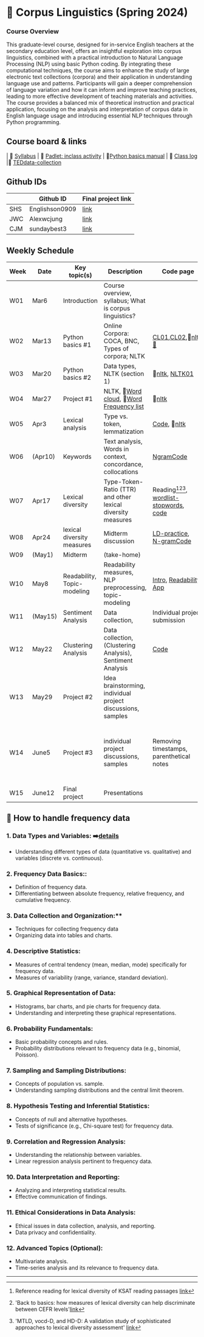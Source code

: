 # 🌿 Corpus Linguistics (Spring 2024)
### Course Overview

This graduate-level course, designed for in-service English teachers at the secondary education level, offers an insightful exploration into corpus linguistics, combined with a practical introduction to Natural Language Processing (NLP) using basic Python coding. By integrating these computational techniques, the course aims to enhance the study of large electronic text collections (corpora) and their application in understanding language use and patterns. Participants will gain a deeper comprehension of language variation and how it can inform and improve teaching practices, leading to more effective development of teaching materials and activities. The course provides a balanced mix of theoretical instruction and practical application, focusing on the analysis and interpretation of corpus data in English language usage and introducing essential NLP techniques through Python programming.

## Course board & links
| 💾 [Syllabus](https://github.com/MK316/Spring2024/blob/main/Corpus/data/S24_Syllabus_Corpus_Linguistics.pdf) | 👭 [Padlet: inclass activity](https://padlet.com/mirankim316/S24Corpus) | 📗[Python basics manual](https://github.com/MK316/Coding4ET/blob/main/README.md) | 🌳 [Class log](https://github.com/MK316/Spring2024/blob/main/log-corpus.md) |🌳 [TEDdata-collection](https://docs.google.com/spreadsheets/d/1HCmWn9U0kpJFxpVVr0SticO9mwhsqetcyULJpDW8pfw/edit?usp=sharing)

## Github IDs

||Github ID| Final project link|
|--|--|--|
|SHS|Englishson0909| [link](https://github.com/Englishson0909/S24Corpus-final/blob/main/README.md)|
|JWC|Alexwcjung|[link](https://github.com/Alexwcjung/S24Corpus-final/blob/main/README.md)|
|CJM|sundaybest3|[link](https://github.com/sundaybest3/s24Corpus-final/blob/main/README.md)|



## Weekly Schedule

|Week|Date|Key topic(s)|Description|Code page|Assignments|
|--|--|--|--|--|--|
|W01|Mar6|Introduction|Course overview, syllabus; What is corpus linguistics?||[survey](https://forms.gle/xcNdf7gxZFCsxEH9A)|
|W02|Mar13|Python basics #1| Online Corpora: COCA, BNC, Types of corpora; NLTK|[CL01](https://github.com/MK316/Spring2024/blob/main/Corpus/lecture/Ch01_What%20is%20corpus%20linguistics_0313.pdf),[CL02](https://github.com/MK316/Spring2024/blob/main/Corpus/CL02.md),🔸[nltk](https://www.nltk.org/book/ch01.html),[📗](https://github.com/MK316/Coding4ET/blob/main/README.md)||
|W03|Mar20|Python basics #2|Data types, NLTK (section 1)|🔸[nltk](https://www.nltk.org/book/ch01.html), [NLTK01](https://github.com/MK316/Spring2024/blob/main/Corpus/NLTK01.ipynb)||
|W04|Mar27|Project #1| NLTK, 🔸[Word cloud](https://github.com/MK316/Spring2024/blob/main/Corpus/wordcloud.md), 🔸[Word Frequency list](https://github.com/MK316/Spring2024/blob/main/Corpus/NLP01.ipynb)|🔸[nltk](https://www.nltk.org/book/ch01.html)||
|W05|Apr3|Lexical analysis|Type vs. token, lemmatization |[Code](https://github.com/MK316/Spring2024/blob/main/Corpus/TTR-and-lemmatization.ipynb), 🔸[nltk](https://www.nltk.org/book/ch01.html)|[Assign01 (Apr17)](https://github.com/MK316/Spring2024/blob/main/Corpus/assignment/assign01.md)|
|W06|(Apr10)|Keywords|Text analysis, Words in context, concordance, collocations|[NgramCode](https://github.com/MK316/Spring2024/blob/main/Corpus/Words_in_context.ipynb)||
|W07|Apr17|Lexical diversity|Type-Token-Ratio (TTR) and other lexical diversity measures|Reading[^1][^2][^3],<br>[wordlist-stopwords](https://github.com/MK316/Spring2024/blob/main/Corpus/NLTK_FreqList.ipynb),<br>[code](https://github.com/MK316/Spring2024/blob/main/Corpus/Lexical-Diversity.ipynb)|Assign1 Presentation (15mins)|
|W08|Apr24|lexical diversity measures|Midterm discussion|[LD-practice](https://github.com/MK316/Spring2024/blob/main/Corpus/LD_practice.ipynb),<br>[N-gramCode](https://github.com/MK316/Spring2024/blob/main/Corpus/Words_in_context.ipynb)||
|W09|(May1)|Midterm |(take-home)|||
|W10|May8|Readability, Topic-modeling| Readability measures, NLP preprocessing, topic-modeling|[Intro](https://github.com/MK316/Spring2024/blob/main/Corpus/readability-intro.md), [Readability](https://github.com/MK316/Spring2024/blob/main/Corpus/Readability01.ipynb), [App](https://github.com/MK316/Spring2024/blob/main/Corpus/Readability_textstat_app.ipynb)|[sampletext](https://www.corpusdata.org/formats.asp), [RE](https://github.com/MK316/Spring2024/blob/main/Corpus/RE01.ipynb), [ArticleUse](https://github.com/MK316/Spring2024/blob/main/Corpus/Articles.ipynb)|
|W11|(May15)|Sentiment Analysis|Data collection, | Individual project submission|
|W12|May22|Clustering Analysis|Data collection, (Clustering Analysis), Sentiment Analysis|[Code](https://github.com/MK316/Spring2024/blob/main/Corpus/SentimentalAnalysis.ipynb)|||
|W13|May29|Project #2|Idea brainstorming, individual project discussions, samples||[TEDdata](https://docs.google.com/spreadsheets/d/1HCmWn9U0kpJFxpVVr0SticO9mwhsqetcyULJpDW8pfw/edit?usp=sharing)|
|W14|June5|Project #3|individual project discussions, samples|Removing timestamps, parenthetical notes|[01_Text preprocess sample](https://github.com/MK316/Spring2024/blob/main/Corpus/TEDdata/TED_preprocess.ipynb),<br>[02_TEDdata process shared](https://github.com/MK316/Spring2024/blob/main/Corpus/TEDdata/TED100_dataprocess_shared.ipynb),<br>[03_nltk example](https://github.com/MK316/Spring2024/blob/main/Corpus/TEDdata/NLTK_example_spokenwritten.ipynb)|
|W15|June12|Final project|Presentations||[Final project guidelien](https://github.com/MK316/Spring2024/blob/main/Corpus/finalproject.md)|

## 📙 How to handle frequency data

### 1. **Data Types and Variables:** ➡️[details](https://github.com/MK316/Spring2024/blob/main/Corpus/L01.md)
+ Understanding different types of data (quantitative vs. qualitative) and variables (discrete vs. continuous).
### 2. **Frequency Data Basics::**
+ Definition of frequency data.
+ Differentiating between absolute frequency, relative frequency, and cumulative frequency.

### 3. **Data Collection and Organization:****

+ Techniques for collecting frequency data
+ Organizing data into tables and charts.

### 4. **Descriptive Statistics:**

+ Measures of central tendency (mean, median, mode) specifically for frequency data.
+ Measures of variability (range, variance, standard deviation).

### 5. **Graphical Representation of Data:**
+ Histograms, bar charts, and pie charts for frequency data.
+ Understanding and interpreting these graphical representations.

### 6. **Probability Fundamentals:**
+ Basic probability concepts and rules.
+ Probability distributions relevant to frequency data (e.g., binomial, Poisson).

### 7. **Sampling and Sampling Distributions:**
+ Concepts of population vs. sample.
+ Understanding sampling distributions and the central limit theorem.

### 8. Hypothesis Testing and Inferential Statistics:
+ Concepts of null and alternative hypotheses.
+ Tests of significance (e.g., Chi-square test) for frequency data.

### 9. **Correlation and Regression Analysis:**
+ Understanding the relationship between variables.
+ Linear regression analysis pertinent to frequency data.

### 10. **Data Interpretation and Reporting:**
+ Analyzing and interpreting statistical results.
+ Effective communication of findings.

### 11. **Ethical Considerations in Data Analysis:**
+ Ethical issues in data collection, analysis, and reporting.
+ Data privacy and confidentiality.

### 12. **Advanced Topics (Optional):**

+ Multivariate analysis.
+ Time-series analysis and its relevance to frequency data.

---
[^1]: Reference reading for lexical diversity of KSAT reading passages [link](https://www.kci.go.kr/kciportal/landing/article.kci?arti_id=ART002898744#none)
[^2]: 'Back to basics: how measures of lexical diversity can help discriminate between CEFR levels'[link](https://core.ac.uk/download/pdf/42153994.pdf)
[^3]: 'MTLD, vocd-D, and HD-D: A validation study of sophisticated approaches to lexical diversity assessment' [link](https://www.researchgate.net/publication/44608173_MTLD_vocd-D_and_HD-D_A_validation_study_of_sophisticated_approaches_to_lexical_diversity_assessment)
